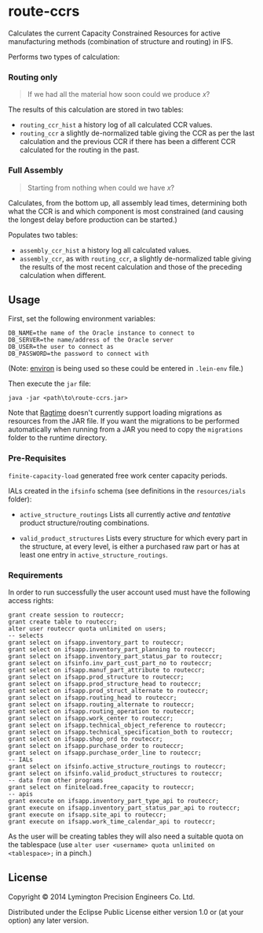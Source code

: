 # route-ccrs

Calculates the current Capacity Constrained Resources for active
manufacturing methods (combination of structure and routing) in IFS.

Performs two types of calculation:

### Routing only

> If we had all the material how soon could we produce _x_?

The results of this calculation are stored in two tables:

* `routing_ccr_hist` a history log of all calculated CCR values.
* `routing_ccr` a slightly de-normalized table giving the CCR as per the
  last calculation and the previous CCR if there has been a different
  CCR calculated for the routing in the past.

### Full Assembly

> Starting from nothing when could we have _x_?

Calculates, from the bottom up, all assembly lead times, determining
both what the CCR is and which component is most constrained (and
causing the longest delay before production can be started.)

Populates two tables:

* `assembly_ccr_hist` a history log all calculated values.
* `assembly_ccr`, as with `routing_ccr`, a slightly de-normalized
  table giving the results of the most recent calculation and
  those of the preceding calculation when different.

## Usage

First, set the following environment variables:

    DB_NAME=the name of the Oracle instance to connect to
    DB_SERVER=the name/address of the Oracle server
    DB_USER=the user to connect as
    DB_PASSWORD=the password to connect with

(Note: [environ](https://github.com/weavejester/environ) is being used
so these could be entered in `.lein-env` file.)

Then execute the `jar` file:

    java -jar <path\to\route-ccrs.jar>

Note that [Ragtime](https://github.com/weavejester/ragtime) doesn't
currently support loading migrations as resources from the JAR file. If
you want the migrations to be performed automatically when running from
a JAR you need to copy the `migrations` folder to the runtime directory.

### Pre-Requisites

`finite-capacity-load` generated free work center capacity periods.

IALs created in the `ifsinfo` schema (see definitions in the
`resources/ials` folder):

* `active_structure_routings`
  Lists all currently active _and tentative_ product structure/routing
  combinations.

* `valid_product_structures`
  Lists every structure for which every part in the structure, at every
  level, is either a purchased raw part or has at least one entry in
  `active_structure_routings`.

### Requirements

In order to run successfully the user account used must have the
following access rights:

    grant create session to routeccr;
    grant create table to routeccr;
    alter user routeccr quota unlimited on users;
    -- selects
    grant select on ifsapp.inventory_part to routeccr;
    grant select on ifsapp.inventory_part_planning to routeccr;
    grant select on ifsapp.inventory_part_status_par to routeccr;
    grant select on ifsinfo.inv_part_cust_part_no to routeccr;
    grant select on ifsapp.manuf_part_attribute to routeccr;
    grant select on ifsapp.prod_structure to routeccr;
    grant select on ifsapp.prod_structure_head to routeccr;
    grant select on ifsapp.prod_struct_alternate to routeccr;
    grant select on ifsapp.routing_head to routeccr;
    grant select on ifsapp.routing_alternate to routeccr;
    grant select on ifsapp.routing_operation to routeccr;
    grant select on ifsapp.work_center to routeccr;
    grant select on ifsapp.technical_object_reference to routeccr;
    grant select on ifsapp.technical_specification_both to routeccr;
    grant select on ifsapp.shop_ord to routeccr;
    grant select on ifsapp.purchase_order to routeccr;
    grant select on ifsapp.purchase_order_line to routeccr;
    -- IALs
    grant select on ifsinfo.active_structure_routings to routeccr;
    grant select on ifsinfo.valid_product_structures to routeccr;
    -- data from other programs
    grant select on finiteload.free_capacity to routeccr;
    -- apis
    grant execute on ifsapp.inventory_part_type_api to routeccr;
    grant execute on ifsapp.inventory_part_status_par_api to routeccr;
    grant execute on ifsapp.site_api to routeccr;
    grant execute on ifsapp.work_time_calendar_api to routeccr;

As the user will be creating tables they will also need a suitable quota
on the tablespace (use `alter user <username> quota unlimited on
<tablespace>;` in a pinch.)

## License

Copyright © 2014 Lymington Precision Engineers Co. Ltd.

Distributed under the Eclipse Public License either version 1.0 or (at
your option) any later version.
